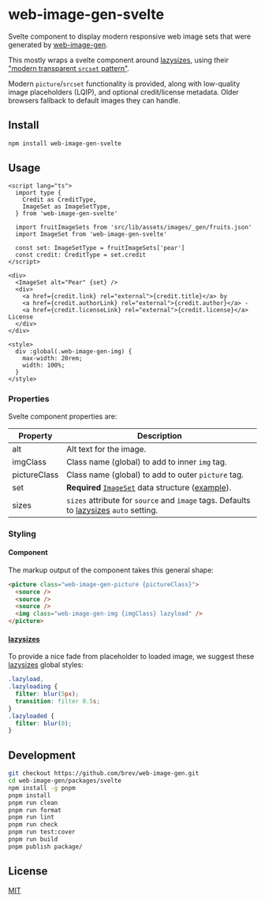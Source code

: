 # web-image-gen-svelte

Svelte component to display modern responsive web image sets that were
generated by [web-image-gen][web-image-gen].

This mostly wraps a svelte component around [lazysizes][lazysizes], using
their ["modern transparent `srcset` pattern"][pattern].

Modern `picture`/`srcset` functionality is provided, along with low-quality
image placeholders (LQIP), and optional credit/license metadata. Older browsers
fallback to default images they can handle.

## Install

```sh
npm install web-image-gen-svelte
```

## Usage

```svelte
<script lang="ts">
  import type {
    Credit as CreditType,
    ImageSet as ImageSetType,
  } from 'web-image-gen-svelte'

  import fruitImageSets from 'src/lib/assets/images/_gen/fruits.json'
  import ImageSet from 'web-image-gen-svelte'

  const set: ImageSetType = fruitImageSets['pear']
  const credit: CreditType = set.credit
</script>

<div>
  <ImageSet alt="Pear" {set} />
  <div>
    <a href={credit.link} rel="external">{credit.title}</a> by
    <a href={credit.authorLink} rel="external">{credit.author}</a> -
    <a href={credit.licenseLink} rel="external">{credit.license}</a> License
  </div>
</div>

<style>
  div :global(.web-image-gen-img) {
    max-width: 20rem;
    width: 100%;
  }
</style>
```

### Properties

Svelte component properties are:

| Property     | Description                                                                                         |
| ------------ | --------------------------------------------------------------------------------------------------- |
| alt          | Alt text for the image.                                                                             |
| imgClass     | Class name (global) to add to inner `img` tag.                                                      |
| pictureClass | Class name (global) to add to outer `picture` tag.                                                  |
| set          | **Required** [`ImageSet`][imageset] data structure ([example][example]).                            |
| sizes        | `sizes` attribute for `source` and `image` tags. Defaults to [lazysizes][lazysizes] `auto` setting. |

### Styling

#### Component

The markup output of the component takes this general shape:

```html
<picture class="web-image-gen-picture {pictureClass}">
  <source />
  <source />
  <source />
  <img class="web-image-gen-img {imgClass} lazyload" />
</picture>
```

#### [lazysizes][lazysizes]

To provide a nice fade from placeholder to loaded image, we suggest these
[lazysizes][lazysizes] global styles:

```css
.lazyload,
.lazyloading {
  filter: blur(5px);
  transition: filter 0.5s;
}
.lazyloaded {
  filter: blur(0);
}
```

## Development

```sh
git checkout https://github.com/brev/web-image-gen.git
cd web-image-gen/packages/svelte
npm install -g pnpm
pnpm install
pnpm run clean
pnpm run format
pnpm run lint
pnpm run check
pnpm run test:cover
pnpm run build
pnpm publish package/
```

## License

[MIT][mit-license]

[example]: https://github.com/brev/web-image-gen/tree/main/packages/cli#import
[imageset]: https://github.com/brev/web-image-gen/blob/main/packages/common/types/ImageSet.d.ts
[lazysizes]: https://github.com/aFarkas/lazysizes#readme
[mit-license]: https://mit-license.org/
[pattern]: https://github.com/aFarkas/lazysizes#modern-transparent-srcset-pattern
[web-image-gen]: https://github.com/brev/web-image-gen/tree/main/packages/cli#readme
